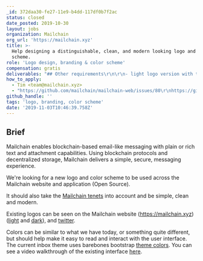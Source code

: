 ```yaml
---
_id: 372daa30-fe27-11e9-b4dd-117df0b7f2ac
status: closed
date_posted: 2019-10-30
layout: jobs
organization: Mailchain
org_url: 'https://mailchain.xyz'
title: >-
  Help designing a distinguishable, clean, and modern looking logo and color
  scheme.
role: 'Logo design, branding & color scheme'
compensation: gratis
deliverables: "## Other requirements\r\n\r\n- light logo version with transparent background for dark backgrounds\r\n- dark logo version with transparent background for light backgrounds\r\n- original high res image files\r\n- app icon\r\n- social media banners (bonus points)"
how_to_apply:
  - Tim <team@mailchain.xyz>
  - "https://github.com/mailchain/mailchain-web/issues/80\r\nhttps://github.com/mailchain/mailchain-web/issues/81"
github_handle: ''
tags: 'logo, branding, color scheme'
date: '2019-11-03T10:46:39.758Z'
---
```

## Brief

Mailchain enables blockchain-based email-like messaging with plain or rich text and attachment capabilities. Using blockchain protocols and decentralized storage, Mailchain delivers a simple, secure, messaging experience.

We're looking for a new logo and color scheme to be used across the Mailchain website and application (Open Source).

It should also take the [Mailchain tenets](https://github.com/mailchain/mailchain-specification/blob/master/mailchain_tenets.md) into account and be simple, clean and modern.

Existing logos can be seen on the Mailchain website (https://mailchain.xyz) ([light](https://mailchain.xyz/images/mailchain/logo-light.png) and [dark](https://mailchain.xyz/images/mailchain/logo-dark.png)), and [twitter](https://twitter.com/Mailchain_xyz).

Colors can be similar to what we have today, or something quite different, but should help make it easy to read and interact with the user interface. The current inbox theme uses barebones bootstrap [theme colors](https://getbootstrap.com/docs/4.1/getting-started/theming/#theme-colors). You can see a video walkthrough of the existing interface [here](https://www.youtube.com/watch?v=4tgj4RnUGMk).
